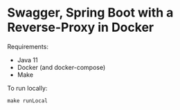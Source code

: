 # Swagger, Spring Boot with a Reverse-Proxy in Docker

Requirements:
* Java 11
* Docker (and docker-compose)
* Make

To run locally:
```
make runLocal
```
